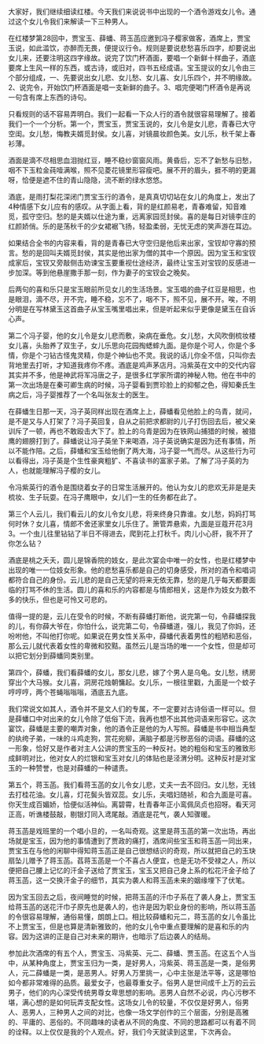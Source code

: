 
大家好，我们继续细读红楼。今天我们来说说书中出现的一个酒令游戏女儿令。通过这个女儿令我们来解读一下三种男人。

在红楼梦第28回中，贾宝玉、薛蟠、蒋玉菡应邀到冯子樱家做客，酒席上，贾宝玉说，如此滥饮，亦醉而无畏，便提议行令。规则是要说悲愁喜乐四字，却要说出女儿来，还要注明这四字缘故。说完了饮门杯酒面，要唱一个新鲜十样曲子，酒底要席上生风一样的东西，或古诗，或旧对，四书五经成语。宝玉提议的女儿令由三个部分组成，一、先要说出女儿悲、女儿愁、女儿喜、女儿乐四个，并不明缘故。2、说完令，开始饮门杯酒面是唱一支新鲜的曲子。3、唱完便喝门杯酒令是再说一句含有席上东西的诗句。

只看规则的话不容易弄明白。我们一起看一下众人行的酒令就很容易理解了。接着我们一个一个分析。第一个，贾宝玉，贾宝玉说的，女儿令是女儿悲，青春已大守空闺。女儿愁，悔教夫婿觅封侯。女儿喜，对镜晨妆颜色美。女儿乐，秋千架上春衫薄。

酒面是滴不尽相思血泪抛红豆，睡不稳纱窗窗风雨。黄昏后，忘不了新愁与旧愁，咽不下玉粒金莼噎满喉，照不见菱花镜里形容瘦吧。展不开的眉头，捱不明的更漏呀，恰便是遮不住的青山隐隐，流不断的绿水悠悠。

酒底，是雨打梨花深闭门贾宝玉行的酒令，是真真切切站在女儿的角度上，发出了4种情感下女儿应有的感叹。从字面上看，背的是红颜易老，青春难留，知音难觅，孤守空归。愁的是夫婿以仕途为重，远离家园觅封侯。喜的是每日对镜李庄的红颜娇俏。乐的是荡秋千的少女裙裾飞扬，轻盈柔弱，无忧无虑的笑声游在耳边。

如果结合全书的内容来看，背的是青春已大守空归是他后来出家，宝钗却守寡的预言。愁的是回叫夫婿觅封侯，其实是他出家为僧的其中一个原因。因为宝玉和宝钗成家后，宝钗又旁敲侧击劝谏宝玉要重视仕途经济，最终让宝玉对宝钗的反感进一步加深。等到他悬崖撒手那一刻，作为妻子的宝钗会之晚矣。

后两句的喜和乐只是宝玉眼前所见女儿的生活场景。宝玉唱的曲子红豆是相思，也是眼泪，滴不尽，开不完，睡不稳，忘不了，咽不下，照不见，展不开。唉，不明分明是在写林黛玉这首曲子从宝玉嘴里唱出来，但是听起来似乎更像是黛玉在自诉心声。

第二个冯子婴，他的女儿令是女儿悲而敷，染病在垂危。女儿愁，大风吹倒梳妆楼女儿喜，头胎养了双生子，女儿乐思向花园掏蟋蟀九面。是你是个可人，你是个多情，你是个刁钻古怪鬼灵精，你是个神仙也不灵。我说的话儿你全不信，只叫你去背地里去打听，才知道我疼你不疼。酒底是鸡声茅店月。冯紫英在文中的交代内容其实并不多，他是神武将军冯唐之子，是很多红学家所谓的神秘人物。他在书中的第一次出场是在秦可卿生病的时候，冯子婴看到贾珍脸上的抑郁之色，得知秦氏生病之后，冯子婴推荐了一个名叫张友士的医生。

在薛蟠生日那一天，冯子英同样出现在酒席上上，薛蟠看见他脸上的乌青，就问，是不是又与人打架了？冯子英回复，自从之前把求都尉的儿子打伤回去后，被父亲训斥了一顿，再也不敢殴击大下了。脸上的乌青是因为在铁网山捕猎的时候，被猎鹰的翅膀打到了。薛蟠说让冯子英坐下来喝酒，冯子英说确实是因为还有事情，所以不能作陪。之后，薛蟠和宝玉给他倒了两大海，冯子婴一气而尽。从这些行为可以看得出，冯子英是个生性豪爽粗犷、不喜读书的富家子弟。了解了冯子英的为人，也就能理解冯子樱的女儿。

令冯紫英行的酒令是围绕着女子的日常生活展开的。他认为女儿的悲欢无非是是夫梳妆、生子玩耍。在冯子鹰眼中，女儿们一生的任务都在此了。

第三个人云儿，我们看云儿的女儿令女儿悲，将来终身只靠谁。女儿愁，妈妈打骂何时休？女儿喜，情郎不舍还家里女儿乐住了。箫管弄悬索，九面是豆蔻开花3月3。一个虫儿往里钻钻了半日不得进去，爬到花上打秋千。肉儿小心肝，我不开了你怎么钻？

酒底是桃之夭夭，圆儿是锦香院的妓女，是此次宴会中唯一的女性，也是红楼梦中出现的唯一一位妓女形象。他的悲愁喜乐都是自己的切身感受，所对的酒令和唱词都符合自己的身份。云儿悲的是自己无望的将来无依无靠，愁的是几乎每天都要面临的打骂不休的生活。圆儿的喜和乐的内容都是与情郎相关，这是作为妓女为数不多的快乐，但也是可怜又可悲的。

值得一提的是，云儿在受令的时候，不断有薛蟠打断他，说完第一句，令薛蟠探我的儿，有你薛大爷在，你怕什么，说完第二句，令薛蟠道，强儿，我见了你妈，还吩咐他，不叫他打你呢。如果说在男女性关系中，薛蟠代表着男性的粗陋和恶俗，那么云儿就代表着女性的卑微和狡黠。虽然云儿是当场的唯一一个女性，但是却可以把它划分到薛蟠同类别里。

第四个，薛蟠，我们看薛蟠的女儿，那女儿悲，嫁了个男人是乌龟。女儿愁，绣房穿出个大马猴。女儿喜，洞房花烛朝慵起。女儿乐，一根往里戳，九面是一个蚊子哼哼哼，两个苍蝇嗡嗡嗡，酒底五九底。

我们常说文如其人，酒令并不是文人们的专属，不一定要对古诗俗语一样可以。但是薛蟠口中对出来的女儿令除了低俗下流，我再也想不出其他词语来形容它。这次宴饮，薛蟠是主要的嘲弄对象，他的酒令正是他的为人写照。薛蟠是书中相当典型的纨绔子弟，一味的斗鸡走狗，赏花宛柳，满脑子都是污秽恶俗的词语。薛蟠的这一形象，恰好又是作者对主人公讲的贾宝玉的一种反衬。她的粗俗和宝玉的雅致形成鲜明对比，他对女人的烂银和宝玉对女儿的体贴也是泾渭分明。这种反衬是对宝玉的一种赞誉，也是对薛蟠的一种谴责。

第五个，蒋玉菡。我们看蒋玉菡的女儿令女儿悲，丈夫一去不回归。女儿愁，无钱去打桂花油。女儿喜，灯花鬓头皆双蕊。女儿乐，夫唱妇随祯，和合九面是可喜。你天生成百媚娇，恰便似活神仙。离碧霄，杜青春年正小鸾佩凤贞也招呀。看天河正高，听谯楼鼓敲，剔银灯同入鸢尾敲。酒底是花气，袭人知骤暖。

蒋玉菡是戏班里的一个唱小旦的，一名叫奇观。这里是蒋玉菡的第一次出场，再出场就是宝玉，因为他的事情遭到了贾政的痛打，酒席间些宝玉和蒋玉菡一同出来，贾宝玉在与他的闲聊中得知蒋玉菡正是自己很想结识的奇观，所以就把自己的玉玦扇坠儿赠予了蒋玉菡。萏蒋玉菡是一个不喜占人便宜，也是无功不受禄之人，所以便把自己腰上记忆的汗金子送给了贾宝玉，宝玉又把自己身上系的松花汗金子给了蒋玉菡，这一交换汗金子的细节，其实为袭人和蒋玉菡未来的姻缘埋下了伏笔。

因为宝玉回去之后，夜间睡觉的时候，把蒋玉菡的汗巾子系在了袭人身上，贾宝玉给蒋玉菡的送花汗巾子原先也是袭人的，也许是因为职业身份的影响，所以蒋玉菡的令很容易理解，通俗易懂，朗朗上口。相比较薛蟠和元二，蒋玉菡的女儿令虽比不上贾宝玉，但是也算是清新雅致的，他的女儿令中重点要理解的是喜和乐的内容。因为这讲的正是自己对未来的期许，也暗示了后边袭人的结局。

参加此次酒席的有五个人，贾宝玉、冯紫英、元二、薛蟠、贾玉菡。在这五个人当中，从某种角度上，贾宝玉归为一类，是好男人，冯紫英、蒋玉菡是一类，是俗男人，元二薛蟠是一类，是恶男人。好男人万里挑一，心中主张是法平等，这是哪怕如今都非常难得的品质。最爱女子，也最尊重女子。俗男人是世间成千上万的云云男子，他们的内心深受传统男尊女卑思想的影响。恶男人自然不必说，内心污秽不堪，满心想的是如何玩弄支配女性。这场女儿令的较量，不仅仅是好男人，俗男人、恶男人，三种男人之间的对比，也像一场文学创作的三个层面，分别是高雅的、平庸的、恶俗的。不同趣味的读者从不同的角度、不同的思路都可以有着不同的诠释。以上仅仅是我的个人观点。好，我们今天就读到这里，下次再会。


